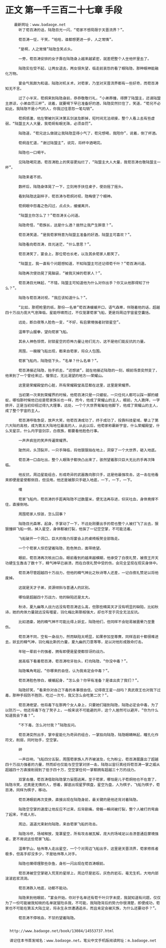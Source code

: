 # 正文 第一千三百二十七章 手段
        最新网址：www.badaoge.net
          听了荀百涛的话，陆隐目光一闪，“荀家不想局限于天晋流界？”。
      
          荀百涛一怔，干笑，“哈哈，谁都想更进一步，人之常情”。
      
          “是啊，人之常情”陆隐含笑点头。
      
          一旁，荀百涛安排的女子靠在陆隐身上越来越紧密，就差把整个人坐他怀里去了。
      
          陆隐实在受不起，让两女退去，两女很失望，临走前哀怨的看了眼陆隐，那种眼神能融化万物。
      
          宴会气氛颇为和谐，陆隐对机关术，对荀家，乃至对天晋流界都有一些好奇，而荀百涛知无不言。
      
          过了小半天，荀炯来到陆隐身前，恭恭敬敬行礼，“小弟莽撞，得罪了陆盟主，还请陆盟主原谅，小弟自罚三杯”，说着，就要喝下早已准备好的酒，陆隐突然拦住了，笑道，“荀兄不必如此，我陆隐不是小气的人，你我过往恩怨一笔勾销”。
      
          荀炯感激，他左臂被刘天沐第五剑波及断掉，短时间无法续接，整个人看上去有些虚弱，“陆盟主大人大量，我荀炯有眼无珠，必须自罚”。
      
          陆隐道，“荀兄这么做就让我陆隐显得小气了，荀兄想喝，我陪你”，说着，倒了杯酒。
      
          荀炯连忙道，“谢过陆盟主”，说完，将杯中酒喝完。
      
          陆隐也一口喝干。
      
          见陆隐喝完酒，荀百涛脸上的笑容更灿烂了，“陆盟主大人大量，我荀百涛也敬陆盟主一杯”。
      
          陆隐来者不拒。
      
          数杯后，陆隐身体晃了一下，立刻用手扶住桌子，使劲摇了摇头。
      
          看到陆隐这副样子，荀百涛与荀炯对视，隐晦使了个眼神。
      
          荀炯眼中怨毒之色闪过，点点头，缓缓离开。
      
          “陆盟主你怎么了？”荀百涛关心问道。
      
          陆隐奇怪，“荀族长，这是什么酒？居然让我产生醉意？”。
      
          荀百涛笑道，“是我荀家特意为陆盟主准备的好酒，陆盟主可喜欢？”。
      
          陆隐看向荀百涛，目光迷茫，“什么意思？”。
      
          荀百涛笑了，宴会上，那位荀也长老，以及其余荀家人都笑了。
      
          “陆盟主，我一直有个问题想知道，不知陆盟主可还记得荀千叶？”荀百涛问道。
      
          陆隐再次使劲晃了晃脑袋，“被我灭掉的荀家人？”。
      
          荀百涛目光眯起，“不错，陆盟主可知道他为什么对你出手？你又从他那得知了什么？”。
      
          陆隐与荀百涛对视，“我应该知道什么？”。
      
          “比如，那把枪里的纸，那份——名单”荀百涛缓缓开口，语气森寒，伴随着他的话，超越四十万战力庞大气息降临，星能呼啸而过，不仅笼罩荀家飞船，更是将周边宇宙星空囊括。
      
          远处，断白夜等人脸色一变，“不好，有启蒙境强者封锁星空”。
      
          温蒂宇山握拳，望向荀家飞船。
      
          其余人神色惊慌，封锁星空的恐怖力量让他们无力，这不是他们能反抗的力量。
      
          周围，一艘艘飞船出现，都来自荀家，将众人包围。
      
          荀家飞船内，陆隐低下头，“名单？什么名单？”。
      
          荀百涛接近陆隐，抬手抓去，“还想装”，就在他接近陆隐的一刻，眼前场景突然变了，他来到了一个曾经来过，憧憬过，无比渴望的地方——荣耀山。
      
          这里是荣耀殿堂的心脏，所有荣耀殿堂高层都在这里，这里是荣耀界。
      
          当初第一次来到荣耀界的时候，他荀百涛只是一只蝼蚁，一只任何人都可以踩一脚的蝼蚁，哪怕那时候他已经是荀家族长也一样，而今，他成了荣耀山的主人，眼前，九人跪拜，一字排开，正是当初仰视过得九大理事，远处，一个个大世界匍匐在他脚下，他成了荣耀山的主人，成了整个宇宙的主人。
      
          荀百涛呼吸急促，放声大笑，他荀百涛成功了，终于成功了，投靠科技星域，攀上了第六大陆的高枝，成为第五大陆地位最高的人，从此以后，他荀家称霸新宇宙，什么荣耀殿堂，什么天星宗，什么内宇宙剑宗，白夜族，都要看他脸色行事。
      
          一声声疯狂的笑声传遍荣耀界。
      
          陡然间，头顶裂开，一只手降临，将他狠狠拍在地上，洞穿了一个大世界，砸入地底。
      
          荀百涛一口血吐出，整个人眼珠子都快凸出来了，骇然望着那只巨大无比的手再次降临。
      
          他反抗，周边星能组合，形成奇异的武器轰向那只手，这是他最强攻击，这一击在他看来即便是星使都侧目，但没用，他还是被那只手砸入地底，一下，一下，一下。
      
          噗
      
          荀家飞船内，荀百涛的手距离陆隐不过数厘米，便无法再存进，仰天吐血，身体竟撑不住，直接倒地。
      
          周围荀家人惊骇，怎么回事？
      
          陆隐目光森寒，起身，手掌动了一下，不远处刚要出手的荀也整个人被打飞了出去，狠狠撞碎飞船一侧，掉入星空，身体都被打裂，他挨了一记空空掌，不可能活着。
      
          飞船破开一个洞口，巨大的吸力将宴会上的桌椅板凳全部吸走。
      
          一个个荀家人惊恐望着陆隐，脸色煞白，面带绝望。
      
          眼前，荀百涛再次咳出口血，眼前看到的越来越模糊，他承受了白夜礼赞，被夜王开天功硬生生轰击了数十下，精气神早已崩溃，而在白夜礼赞中受的伤，会完全呈现在现实身体中。
      
          荀百涛尽管超越四十万战力，但他的精气神比之秋诗等人还差，一记白夜礼赞足以将他废掉。
      
          这就是天才子弟，资源倾斜与普通人的区别。
      
          哪怕是超越四十万战力，他的缺陷还是太大。
      
          秋诗，夏九幽等人战力远没有荀百涛这么高，但那些精英天才没有明显的缺陷，比如秋诗，她的肉体力量就远没有噬星，羽化梅比斯那般强大，却也不至于完全无法反抗。
      
          比如酒豪，她的精气神不可能比得上妖玄，陆隐他们，但同样不会轻易被震晕乃至重伤。
      
          荀百涛不同，空有一身战力，然而缺陷太明显，如果参加至尊赛，同样连前十都很难进去，妖玄的精气神，羽化梅比斯的力量，夏九幽的刀意等等，足以对他形成致命打击。
      
          年轻一辈前十的强者，拥有即便是星使都惊讶的战力。
      
          居高临下看着荀百涛，荀百涛咬牙抬头，盯向陆隐，“你没中毒？”。
      
          陆隐嘴角弯起，“你哪来的自信，认为我肯定会中毒？”。
      
          荀百涛脸色惨白，缓缓起身，“怎么会？你早有准备？是谁出卖了我们？”。
      
          陆隐好笑，“看来你对自己下毒的本事很自信，记得夜王星一战吗？真武夜王也对我下过毒，那种手段防不胜防，吃过一次亏，我又怎么会吃第二次？”。
      
          荀百涛绝望，他将毒下在那两个女人身上，只要她们碰到陆隐，陆隐必定会中毒，为了以防万一，他还将毒下在了凳子上，一般来说不可能避的开，这个人居然可以避开，“你为什么知道我会下毒？”。
      
          “不下毒，怎么对付我？”陆隐反问。
      
          荀百涛突然出手，掌中星能化为奇异的组合，一掌拍向陆隐，陆隐眼睛眯起，瞳孔化作符文，削弱，同时抬手，空空掌。
      
          砰
      
          一声巨响，飞船四分五裂，周围荀家族人齐齐被波及，化为粉尘，荀百涛展露出了超越四十万战力强者的力量，然而却也仅能与空空掌对拼一击，陆隐以宙衍真经将荀百涛一掌之威从超越四十万直接削弱到了低于四十万，空空掌任何一掌都拥有超越三十万的战力。
      
          双掌击撞，荀百涛借助陆隐掌力妄图逃离，至于荀家，哪怕是儿子荀炯他也不在意了，陆隐冷笑，还真是无情的人，想着，脚底出现星罗棋盘，星空为盘，人为棋子，飞船为棋子，荀百涛，同样为棋子，移动。
      
          荀百涛眼前再次变换，直接出现在陆隐身前，最关键的是他还背对着陆隐。
      
          陆隐空空掌的速度让他反应不过来，后背剧痛，骨骼一瞬间被打裂，整个人被打的弯曲了起来，不成人形。
      
          周边，道道光束射向陆隐，来自荀家飞船的攻击。
      
          陆隐冷哼，场域释放，笼罩星空，所有攻击被瓦解，庞大的场域足以击溃普通启蒙境强者，更不用说这些荀家飞船。
      
          温蒂宇山，枯伟等人走出星空，一个个对周边飞船出手，这里是天晋流界，荀家修炼者极多，但高手却没多少，不是枯伟等人对手。
      
          陆隐也懒得理那些杂鱼，身形一闪出现在荀百涛眼前。
      
          荀百涛被空空掌砸入荒芜的星球上，周边尽是岩石，灰色的岩石，毫无生机，大地内部滚滚岩浆流淌。
      
          荀百涛跌入地底，动都不能动。
      
          陆隐来到他眼前，“宴会开始，你对于名单还有荀千叶只字未提，我就知道有问题，仅仅为了一份可能被我知晓的名单就冒险杀我，不可能，我陆隐背后的势力你很清楚，即便成功，荀家也不可能在第五大陆立足，将永生永世遭遇追杀，而且肯定会被灭族，为什么还要动手？”。
      
          荀百涛不停咳血，不甘的望着陆隐。
      
      
      http://www.badaoge.net/book/13084/14553737.html
      
      请记住本书首发域名：www.badaoge.net。笔尖中文手机版阅读网址：m.badaoge.net